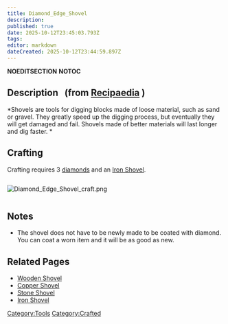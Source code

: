 ```yaml
---
title: Diamond_Edge_Shovel
description: 
published: true
date: 2025-10-12T23:45:03.793Z
tags: 
editor: markdown
dateCreated: 2025-10-12T23:44:59.897Z
---
```


__NOEDITSECTION__ __NOTOC__

## Description   (from [Recipaedia](Recipaedia "wikilink") ) 

*Shovels are tools for digging blocks made of loose material, such as
sand or gravel. They greatly speed up the digging process, but
eventually they will get damaged and fail. Shovels made of better
materials will last longer and dig faster. *

## Crafting

Crafting requires 3 [diamonds](Diamond "wikilink") and an [Iron
Shovel](Iron_Shovel "wikilink").

<div style="overflow: hidden">

![Diamond_Edge_Shovel_craft.png](Diamond_Edge_Shovel_craft.png
"Diamond_Edge_Shovel_craft.png")

</div>

## Notes

  - The shovel does not have to be newly made to be coated with diamond.
    You can coat a worn item and it will be as good as new.

## Related Pages 

  - [Wooden Shovel](Wooden_Shovel "wikilink")
  - [Copper Shovel](Copper_Shovel "wikilink")
  - [Stone Shovel](Stone_Shovel "wikilink")
  - [Iron Shovel](Iron_Shovel "wikilink")

[Category:Tools](Category:Tools "wikilink")
[Category:Crafted](Category:Crafted "wikilink")